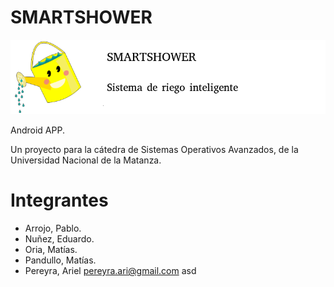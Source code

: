 ﻿# SMARTSHOWER

![Logo SMARTSHOWER](smartshower.png)

Android APP.

Un proyecto para la cátedra de Sistemas Operativos Avanzados, de la Universidad
Nacional de la Matanza.

# Integrantes
* Arrojo, Pablo.
* Nuñez, Eduardo.
* Oria, Matías.
* Pandullo, Matías.
* Pereyra, Ariel <pereyra.ari@gmail.com>
asd